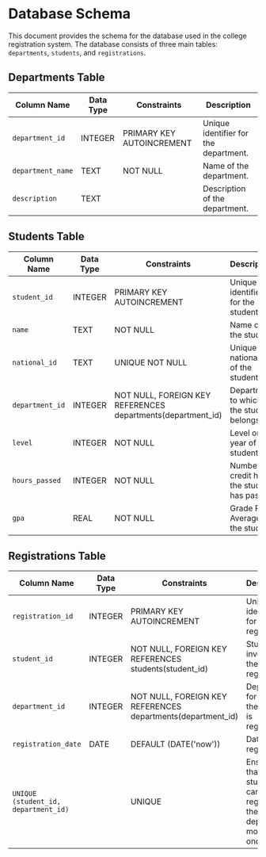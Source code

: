 # Database Schema

This document provides the schema for the database used in the college registration system. The database consists of three main tables: `departments`, `students`, and `registrations`.

## Departments Table

| Column Name       | Data Type | Constraints               | Description                           |
| ----------------- | --------- | ------------------------- | ------------------------------------- |
| `department_id`   | INTEGER   | PRIMARY KEY AUTOINCREMENT | Unique identifier for the department. |
| `department_name` | TEXT      | NOT NULL                  | Name of the department.               |
| `description`     | TEXT      |                           | Description of the department.        |

## Students Table

| Column Name     | Data Type | Constraints                                                 | Description                                    |
| --------------- | --------- | ----------------------------------------------------------- | ---------------------------------------------- |
| `student_id`    | INTEGER   | PRIMARY KEY AUTOINCREMENT                                   | Unique identifier for the student.             |
| `name`          | TEXT      | NOT NULL                                                    | Name of the student.                           |
| `national_id`   | TEXT      | UNIQUE NOT NULL                                             | Unique national ID of the student.             |
| `department_id` | INTEGER   | NOT NULL, FOREIGN KEY REFERENCES departments(department_id) | Department to which the student belongs.       |
| `level`         | INTEGER   | NOT NULL                                                    | Level or year of the student.                  |
| `hours_passed`  | INTEGER   | NOT NULL                                                    | Number of credit hours the student has passed. |
| `gpa`           | REAL      | NOT NULL                                                    | Grade Point Average of the student.            |

## Registrations Table

| Column Name                          | Data Type | Constraints                                                 | Description                                                                    |
| ------------------------------------ | --------- | ----------------------------------------------------------- | ------------------------------------------------------------------------------ |
| `registration_id`                    | INTEGER   | PRIMARY KEY AUTOINCREMENT                                   | Unique identifier for the registration.                                        |
| `student_id`                         | INTEGER   | NOT NULL, FOREIGN KEY REFERENCES students(student_id)       | Student involved in the registration.                                          |
| `department_id`                      | INTEGER   | NOT NULL, FOREIGN KEY REFERENCES departments(department_id) | Department for which the student is registered.                                |
| `registration_date`                  | DATE      | DEFAULT (DATE('now'))                                       | Date of the registration.                                                      |
| `UNIQUE (student_id, department_id)` |           | UNIQUE                                                      | Ensures that a student cannot register for the same department more than once. |
